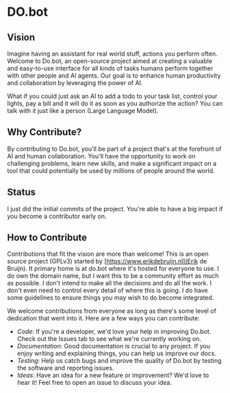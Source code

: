 # DO.bot

## Vision
Imagine having an assistant for real world stuff, actions you perform often. Welcome to Do.bot, an open-source project aimed at creating a valuable and easy-to-use interface for all kinds of tasks humans perform together with other people and AI agents. Our goal is to enhance human productivity and collaboration by leveraging the power of AI.

What if you could just ask an AI to add a todo to your task list, control your lights, pay a bill and it will do it as soon as you authorize the action? You can talk with it just like a person (Large Language Model).

## Why Contribute?
By contributing to Do.bot, you'll be part of a project that's at the forefront of AI and human collaboration. You'll have the opportunity to work on challenging problems, learn new skills, and make a significant impact on a tool that could potentially be used by millions of people around the world.

## Status

I just did the initial commits of the project. You're able to have a big impact if you become a contributor early on.

## How to Contribute

Contributions that fit the vision are more than welcome! This is an open source project (GPLv3) started by [https://www.erikdebruijn.nl](Erik de Bruijn). It primary home is at do.bot where it's hosted for everyone to use. I do own the domain name, but I want this to be a community effort as much as possible. I don't intend to make all the decisions and do all the work. I don't even need to control every detail of where this is going. I do have some guidelines to ensure things you may wish to do become integrated.

We welcome contributions from everyone as long as there's some level of dedication that went into it. Here are a few ways you can contribute:

- *Code*: If you're a developer, we'd love your help in improving Do.bot. Check out the Issues tab to see what we're currently working on.
- *Documentation*: Good documentation is crucial to any project. If you enjoy writing and explaining things, you can help us improve our docs.
- *Testing*: Help us catch bugs and improve the quality of Do.bot by testing the software and reporting issues.
- *Ideas*: Have an idea for a new feature or improvement? We'd love to hear it! Feel free to open an issue to discuss your idea.
